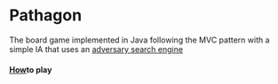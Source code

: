 # Pathagon 
The board game implemented in Java following the MVC pattern with a simple IA that uses an [adversary search engine](https://en.wikibooks.org/wiki/Artificial_Intelligence/Search/Adversarial_search/Minimax_Search)

#### [How](https://marandagames.com/pages/pathagon-instructions)to play
